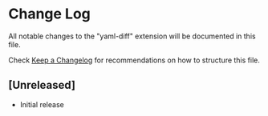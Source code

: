 # Change Log

All notable changes to the "yaml-diff" extension will be documented in this file.

Check [Keep a Changelog](http://keepachangelog.com/) for recommendations on how to structure this file.

## [Unreleased]

- Initial release